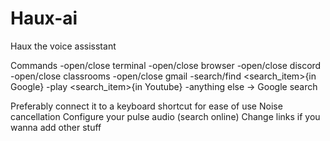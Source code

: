 # Haux-ai
Haux the voice assisstant

Commands
-open/close terminal
-open/close browser
-open/close discord
-open/close classrooms
-open/close gmail
-search/find <search_item>{in Google}
-play <search_item>{in Youtube}
-anything else -> Google search

Preferably connect it to a keyboard shortcut for ease of use
Noise cancellation Configure your pulse audio (search online)
Change links if you wanna add other stuff
